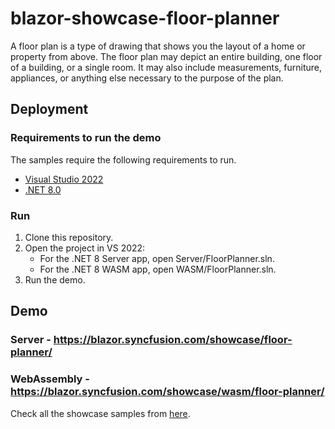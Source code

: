 # blazor-showcase-floor-planner
A floor plan is a type of drawing that shows you the layout of a home or property from above. The floor plan may depict an entire building, one floor of a building, or a single room. It may also include measurements, furniture, appliances, or anything else necessary to the purpose of the plan.

## Deployment

### Requirements to run the demo

The samples require the following requirements to run.

* [Visual Studio 2022](https://visualstudio.microsoft.com/vs/)
* [.NET 8.0](https://dotnet.microsoft.com/en-us/download/dotnet/8.0)

### Run

1. Clone this repository.
2. Open the project in VS 2022:
	- For the .NET 8 Server app, open Server/FloorPlanner.sln.
	- For the .NET 8 WASM app, open WASM/FloorPlanner.sln.
3. Run the demo.

## Demo

### Server -  <a href="https://blazor.syncfusion.com/showcase/floor-planner/" target="_blank">https://blazor.syncfusion.com/showcase/floor-planner/</a>
### WebAssembly  - <a href="https://blazor.syncfusion.com/showcase/wasm/floor-planner/" target="_blank">https://blazor.syncfusion.com/showcase/wasm/floor-planner/</a>

Check all the showcase samples from <a href="https://blazor.syncfusion.com" target="_blank">here</a>.
